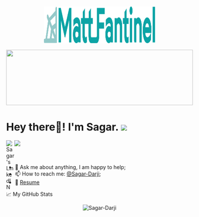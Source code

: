 <p align="center">
  <img src="https://github.com/Sagar-Darji/Sagar-Darji/blob/main/logo.svg" width="300" height="100">
</p>	
<img src="https://github.com/Sagar-Darji/Sagar-Darji/blob/main/wave.svg" width="100%" height="150">

#  Hey there👀! I'm Sagar. <img src="https://media.giphy.com/media/hvRJCLFzcasrR4ia7z/giphy.gif" width="25px">

<a href="https://www.linkedin.com/in/sagar-darji-7b7011165/">
  <img align="left" alt="Sagar's LinkedIN" width="22px" src="https://raw.githubusercontent.com/peterthehan/peterthehan/master/assets/linkedin.svg" />
</a>

![](https://visitor-badge.glitch.me/badge?page_id=Sagar-Darji.Sagar-Darji)

<br />
  
- 💬 Ask me about anything, I am happy to help;
- 📫 How to reach me: [@Sagar-Darji](Sagardarji85301@gmail.com);
- 📝 [Resume]()

📈 My GitHub Stats

<p align="center"> <img src="https://github-readme-stats.vercel.app/api?username=Sagar-Darji&show_icons=true&theme=gotham" alt="Sagar-Darji"/>

<!--Here are some ideas to get you started:

- 🔭 I’m currently working on ...
- 🌱 I’m currently learning ...
- 👯 I’m looking to collaborate on ...
- 🤔 I’m looking for help with ...
- 💬 Ask me about ...
- 📫 How to reach me: ...
- 😄 Pronouns: ...
- ⚡ Fun fact: ...
-->
